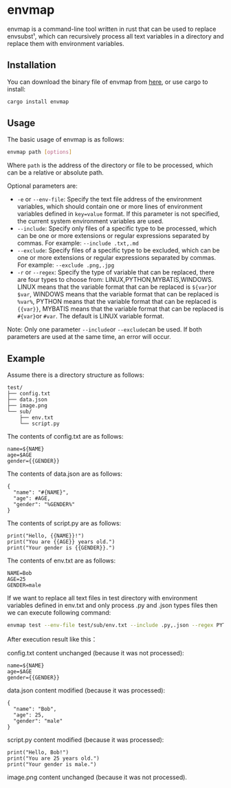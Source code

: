 # envmap

envmap is a command-line tool written in rust that can be used to replace envsubst¹, which can recursively process all text variables in a directory and replace them with environment variables.

## Installation

You can download the binary file of envmap from [here](https://github.com/user/envmap/releases), or use cargo to install:

```bash
cargo install envmap
```

## Usage

The basic usage of envmap is as follows:

```bash
envmap path [options]
```

Where `path` is the address of the directory or file to be processed, which can be a relative or absolute path.

Optional parameters are:

- `-e` or `--env-file`: Specify the text file address of the environment variables, which should contain one or more lines of environment variables defined in `key=value` format. If this parameter is not specified, the current system environment variables are used.
- `--include`: Specify only files of a specific type to be processed, which can be one or more extensions or regular expressions separated by commas. For example: `--include .txt,.md`
- `--exclude`: Specify files of a specific type to be excluded, which can be one or more extensions or regular expressions separated by commas. For example: `--exclude .png,.jpg`
- `-r` or `--regex`: Specify the type of variable that can be replaced, there are four types to choose from: LINUX,PYTHON,MYBATIS,WINDOWS. LINUX means that the variable format that can be replaced is `${var}`or `$var`, WINDOWS means that the variable format that can be replaced is `%var%`, PYTHON means that the variable format that can be replaced is `{{var}}`, MYBATIS means that the variable format that can be replaced is `#{var}`or `#var`. The default is LINUX variable format.

Note: Only one parameter `--include`or `--exclude`can be used. If both parameters are used at the same time, an error will occur.

## Example

Assume there is a directory structure as follows:

```
test/
├── config.txt
├── data.json
├── image.png
└── sub/
    ├── env.txt
    └── script.py
```

The contents of config.txt are as follows:

```
name=${NAME}
age=$AGE
gender={{GENDER}}
```

The contents of data.json are as follows:

```
{
  "name": "#{NAME}",
  "age": #AGE,
  "gender": "%GENDER%"
}
```

The contents of script.py are as follows:

```
print("Hello, {{NAME}}!")
print("You are {{AGE}} years old.")
print("Your gender is {{GENDER}}.")
```

The contents of env.txt are as follows:

```
NAME=Bob
AGE=25
GENDER=male
```

If we want to replace all text files in test directory with environment variables defined in env.txt and only process .py and .json types files then we can execute following command:

```bash
envmap test --env-file test/sub/env.txt --include .py,.json --regex PYTHON
```

After execution result like this：

config.txt content unchanged (because it was not processed):

```
name=${NAME}
age=$AGE
gender={{GENDER}}
```

data.json content modified (because it was processed):

```
{
  "name": "Bob",
  "age": 25,
  "gender": "male"
}
```

script.py content modified (because it was processed):

```
print("Hello, Bob!")
print("You are 25 years old.")
print("Your gender is male.")
```

image.png content unchanged (because it was not processed).
